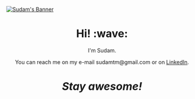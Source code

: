 [![Sudam's Banner](https://github.com/SamHerbert/SVG-Loaders/blob/master/svg-loaders/bars.svg)](https://www.linkedin.com/in/sudam0x45/)
<h1 align='center'> Hi! :wave:</h1>
<p align='center'>
I'm Sudam.
</p>
<p align='center'>You can reach me on my e-mail sudamtm@gmail.com or on <a href="https://www.linkedin.com/in/sudam0x45/">LinkedIn</a>.</p>

<h1 align='center'><i>Stay awesome!</i></h1>
